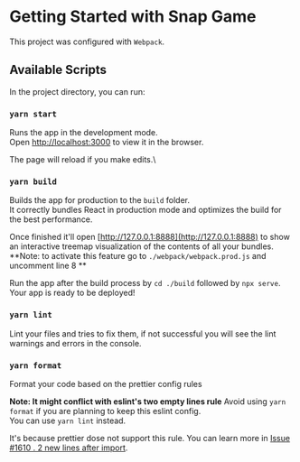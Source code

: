 # Getting Started with Snap Game
This project was configured with `Webpack`.

## Available Scripts

In the project directory, you can run:

### `yarn start`

Runs the app in the development mode.\
Open [http://localhost:3000](http://localhost:3000) to view it in the browser.

The page will reload if you make edits.\

### `yarn build`

Builds the app for production to the `build` folder.\
It correctly bundles React in production mode and optimizes the build for the best performance.

Once finished it'll open [http://127.0.0.1:8888](http://127.0.0.1:8888) to show an interactive treemap visualization of the contents of all your bundles.
**Note: to activate this feature go to `./webpack/webpack.prod.js` and uncomment line 8 **

Run the app after the build process by `cd ./build` followed by `npx serve`.\
Your app is ready to be deployed!

### `yarn lint`

Lint your files and tries to fix them, if not successful you will see the lint warnings and errors in the console.  


### `yarn format`

Format your code based on the prettier config rules

**Note: It might conflict with eslint's two empty lines rule**
Avoid using `yarn format` if you are planning to keep this eslint config.\
You can use `yarn lint` instead.

It's because prettier dose not support this rule.
You can learn more in [Issue #1610 . 2 new lines after import](https://github.com/prettier/prettier/issues/1610).
